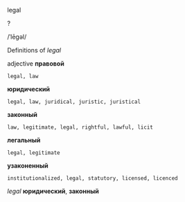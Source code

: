 legal

?

/ˈlēɡəl/

Definitions of _legal_

adjective
**правовой**

    legal, law
**юридический**

    legal, law, juridical, juristic, juristical
**законный**

    law, legitimate, legal, rightful, lawful, licit
**легальный**

    legal, legitimate
**узаконенный**

    institutionalized, legal, statutory, licensed, licenced

_legal_
**юридический**, **законный**